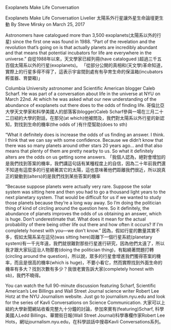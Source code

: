 Exoplanets Make Life Conversation

Exoplanets Make Life Conversation Livelier
太陽系外行星讓外星生命論壇更生動
By Steve Mirsky on March 25, 2017

Astronomers have catalogued more than 3,500 exoplanets(太陽系以外的行星) since the first one was found in 1988.
“Part of the revelation and the revolution that’s going on is that actually planets are incredibly abundant and that means that potential incubators for life are everywhere in the universe.”
自從1988年以來，天文學家已經列冊(have catalogued )超過三千五百個太陽系以外的行星(exoplanets)。
「從部分公開的真相和(天文學)革命知道，實際上的行星多得不得了，這表示宇宙間到處有有孕育生命的保溫箱(incubators 孵蛋器、育嬰箱)」

Columbia University astronomer and Scientific American blogger Caleb Scharf. He was part of a conversation about life in the universe at NYU on March 22nd. At which he was asked what our new understanding of the abundance of exoplanets out there does to the odds of finding life.
哥倫比亞大學天文學家和科學美國人的部落客(blogger)Caleb Scharf參與一場在三月二十二日紐約大學的對話，在那兒(at which)他被問及，我們對太陽系以外行星的新認知，對找到生命的機率(the odds of )有什麼幫助(does to sth)

“What it definitely does is increase the odds of us finding an answer. I think. I think that we can say with some confidence. Because we didn’t know that there was so many planets around other stars 20 years ago… and that also means that plenty of them are pretty nearby to us. So what it definitely alters are the odds on us getting some answers.
「我個人認為，絕對會增加的是我們找到答案的機率，我們講這句話有某種程度上的自信，因為二十年前我們還不知道有這麼多的行星繞著其它的太陽，這也意味著他們距離我們很近，所以說真正的變動到(alters)的是我們找到某些答案的機率

“Because suppose planets were actually very rare. Suppose the solar system was sitting here and then you had to go a thousand light years to the next planetary system. That would be difficult for us if we wanted to study those planets because they’re a long way away. So I’m doing the politician thing of kind of circling around the question here. So it definitely, the abundance of planets improves the odds of us obtaining an answer, which is huge. Don’t underestimate that. What does it mean for the actual probability of there being other life out there and how often it occurs? If I’m completely honest with you—we don’t know.”
因為，假如行星的數量其實不多，假如太陽系呆在這兒(was sitting here)距離下一個行星系統(planetary system)有一千光年遠，我們就很難對那些行星進行研究，因為他們太遠了，所以我才跟大家玩這治人物那套(doing the politician thing)，有點繞著問題打轉(circling around the question)，所以說，眾多的行星會增進我們獲得答案的機率，而且是很高的機率(which is huge)，不要小看它，然而實際找到外面生命的機率有多大？找到次數有多少？我很老實告訴大家(completely honest with sb)，我們不曉得。

You can watch the full 90-minute discussion featuring Scharf, Scientific American’s Lee Billings and Wall Street Journal science writer Robert Lee Hotz at the NYU Journalism website. Just go to journalism.nyu.edu and look for the series of Kavli Conversations on Science Communication.
大家可以上紐約大學新聞網站收看完整九十分鐘的討論，參加來賓有(featuring)Scharf, 科學美國人Ledd Billings、華爾街日報(Wall Street Journal)科學專欄作家Robert Lee Hots，網址journalism.nyu.edu，在科學談話中搜尋Kavli Conversations系列。
